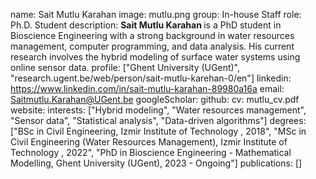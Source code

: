name: Sait Mutlu Karahan
image: mutlu.png
group: In-house Staff
role: Ph.D. Student
description: <b> Sait Mutlu Karahan </b> is a PhD student in Bioscience Engineering with a strong background in water resources management, computer programming, and data analysis. His current research involves the hybrid modeling of surface water systems using online sensor data.
profile: ["Ghent University (UGent)", "research.ugent.be/web/person/sait-mutlu-karehan-0/en"]
linkedin: https://www.linkedin.com/in/sait-mutlu-karahan-89980a16a
email: Saitmutlu.Karahan@UGent.be
googleScholar: 
github:
cv: mutlu_cv.pdf
website:
interests: ["Hybrid modeling", "Water resources management", "Sensor data", "Statistical analysis", "Data-driven algorithms"]
degrees: ["BSc in Civil Engineering, Izmir Institute of Technology , 2018", "MSc in Civil Engineering (Water Resources Management), Izmir Institute of Technology , 2022", "PhD in Bioscience Engineering - Mathematical Modelling, Ghent University (UGent), 2023 - Ongoing"]
publications: []